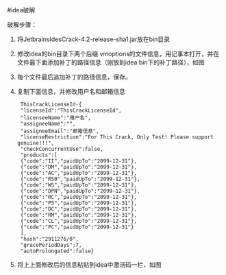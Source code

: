 #idea破解

破解步骤：

1. 将JetbrainsIdesCrack-4.2-release-sha1.jar放在bin目录
2. 修改idea的bin目录下两个后缀.vmoptions的文件信息，用记事本打开，并在文件最下面添加补丁的路径信息（刚放到idea  bin下的补丁路径），如图
    [](./pictrue/1.png)
3. 每个文件最后追加补丁的路径信息，保存。
    [](./pictrue/2.png)
    [](./pictrue/3.png)
4. 复制下面信息，并修改用户名和邮箱信息
 
        ThisCrackLicenseId-{
        "licenseId":"ThisCrackLicenseId",
        "licenseeName":"用户名",
        "assigneeName":"",
        "assigneeEmail":"邮箱信息",
        "licenseRestriction":"For This Crack, Only Test! Please support genuine!!!",
        "checkConcurrentUse":false,
        "products":[
        {"code":"II","paidUpTo":"2099-12-31"},
        {"code":"DM","paidUpTo":"2099-12-31"},
        {"code":"AC","paidUpTo":"2099-12-31"},
        {"code":"RS0","paidUpTo":"2099-12-31"},
        {"code":"WS","paidUpTo":"2099-12-31"},
        {"code":"DPN","paidUpTo":"2099-12-31"},
        {"code":"RC","paidUpTo":"2099-12-31"},
        {"code":"PS","paidUpTo":"2099-12-31"},
        {"code":"DC","paidUpTo":"2099-12-31"},
        {"code":"RM","paidUpTo":"2099-12-31"},
        {"code":"CL","paidUpTo":"2099-12-31"},
        {"code":"PC","paidUpTo":"2099-12-31"}
        ],
        "hash":"2911276/0",
        "gracePeriodDays":7,
        "autoProlongated":false}

5. 将上上面修改后的信息粘贴到idea中激活码一栏，如图
    [](./pictrue/4.png)